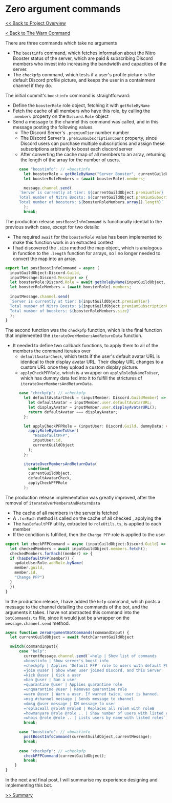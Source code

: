# Zero argument commands

[<< Back to Project Overview](../defenderProject.md)

[< Back to The Warn Command](warnCommand.md)

There are three commands which take no arguments
- The `boostinfo` command, which fetches information about the Nitro Booster status of the server, which are paid & subscribing Discord members who invest into increasing the bandwidth and capacities of the server.
- The `checkpfp` command, which tests if a user's profile picture is the default Discord profile picture, and keeps the user in a containment channel if they do.

The initial commit's `boostinfo` command is straightforward:
- Define the `boosterRole` role object, fetching it with `getRoleByName`
- Fetch the cache of all  members who have this role, by calling the `.members` property on the `Discord.Role` object
- Send a message to the channel this command was called, and in this message posting the following values
  - The Discord Server's `.premiumTier` number number
  - The Discord Server's `.premiumSubscriptionCount` property, since Discord users can purchase multiple subscriptions and assign these subscriptions arbitrarily to boost each discord server
  - After converting the cache map of all members to an array, returning the length of the array for the number of users.

```typescript
      case "boostinfo": // =boostinfo
        let boosterRole = getRoleByName("Server Booster", currentGuildObject);
        let boosterRoleMembers = (await boosterRole).members;

        message.channel.send(
      `Server is currently at tier: ${currentGuildObject.premiumTier}
      Total number of Nitro Boosts: ${currentGuildObject.premiumSubscriptionCount}
      Total number of boosters: ${boosterRoleMembers.array().length}`
        );
        break;
```

The production release `postBoostInfoCommand` is functionally idential to the previous switch case, except for two details:
- The required `await` for the `boosterRole` value has been implemented to make this function work in an extracted context
- I had discovered the `.size` method the map object, which is analogous in function to the `.length` function for arrays, so I no longer needed to convert the map into an array.


```typescript
export let postBoostInfoCommand = async (
  inputGuildObject:Discord.Guild, 
  inputMessage:Discord.Message) => {
  let boosterRole:Discord.Role = await getRoleByName(inputGuildObject, "Nitro Booster");
  let boosterRoleMembers = (await boosterRole).members;
  
  inputMessage.channel.send(
  `Server is currently at tier: ${inputGuildObject.premiumTier}
  Total number of Nitro Boosts: ${inputGuildObject.premiumSubscriptionCount}
  Total number of boosters: ${boosterRoleMembers.size}`
  );
}
```

The second function was the `checkpfp` function, which is the final function that implemented the `iterateOverMembersAndReturnData` function.
- It needed to define two callback functions, to apply them to all of the members the command iterates over
  - `defaultAvatarCheck`, which tests if the user's default avatar URL is identical to their display avatar URL. Their display URL changes to a custom URL once they upload a custom display picture.
  - `applyCheckPFPRole`, which is a wrapper on `applyRoleByNameToUser`, which has dummy data fed into it to fulfill the strictures of `iterateOverMembersAndReturnData`.

```typescript
      case "checkpfp": // =checkpfp
        let defaultAvatarCheck = (inputMember: Discord.GuildMember) => {
          let defaultAvatar = inputMember.user.defaultAvatarURL;
          let displayAvatar = inputMember.user.displayAvatarURL();
          return defaultAvatar === displayAvatar;
        };

        let applyCheckPFPRole = (inputUser: Discord.Guild, dummyData: void) => {
          applyRoleByNameToUser(
            "HasDefaultPFP",
            inputUser.id,
            currentGuildObject
          );
        };

        iterateOverMembersAndReturnData(
          undefined,
          currentGuildObject,
          defaultAvatarCheck,
          applyCheckPFPRole
        );
```

The production release implementation was greatly improved, after the removal of `iterateOverMembersAndReturnData`
- The cache of all members in the server is fetched
- A `.forEach` method is called on the cache of all checked , applying the
- The `hasDefaultPFP` utility, extracted to `roleUtils.ts`, is applied to each member
- If the condition is fulfilled, then the `Change PFP` role is applied to the user

```typescript
export let checkPFPCommand = async (inputGuildObject:Discord.Guild) => {
  let checkedMembers = await inputGuildObject.members.fetch();
  checkedMembers.forEach((member) => {
  if (hasDefaultPFP(member)) {
    updateUserRole.addRole.byName(
    member.guild,
    member.id,
    "Change PFP")
  }
  })
}
```

In the production release, I have added the `help` command, which posts a message to the channel detailing the commands of the bot, and the arguments it takes. I have not abstracted this command into the `botCommands.ts` file, since it would just be a wrapper on the `message.channel.send` method.

```typescript
async function zeroArgumentBotCommands(commandInput) {
  let currentGuildObject = await fetchCurrentGuildObject

  switch(commandInput){
      case "help":
        currentMessage.channel.send(`=help | Show list of commands
        =boostinfo | Show server's boost info
        =checkpfp | Applies 'Default PFP' role to users with default PFP
        =join @user | Show when user joined Discord, and this Server
        =kick @user | Kick a user
        =ban @user | Ban a user
        =quarantine @user | Applies quarantine role
        =unquarantine @user | Removes quarantine role
        =warn @user | Warn a user. If warned twice, user is banned.
        =msg #channel message | Sends message to channel
        =dmsg @user message | DM message to user
        =replaceall @roleA @roleB | Replaces all roleA with roleB
        =howmanyare @role @role .. | Show number of users with listed roles
        =whois @role @role .. | Lists users by name with listed roles`)
        break;

      case "boostinfo": // =boostinfo
        postBoostInfoCommand(currentGuildObject,currentMessage);
        break;
        
      case "checkpfp": // =checkpfp
        checkPFPCommand(currentGuildObject);
        break;
    }
}
```

In the next and final post, I will summarise my experience designing and implementing this bot.

[>> Summary](../summary.md)

